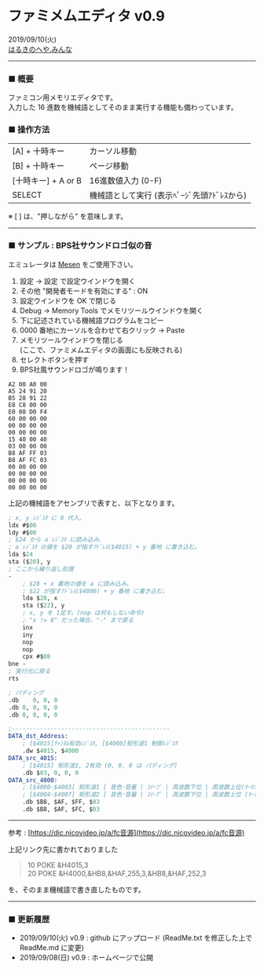 # ファミメムエディタ v0.9
2019/09/10(火)  
[はるきのへや.みんな](https://はるきのへや.みんな/1.ｹﾞ-ﾑ･技術/製作物/ﾌｧﾐﾒﾑｴﾃﾞｨﾀ/)  

---
### ■ 概要
ファミコン用メモリエディタです。  
入力した 16 進数を機械語としてそのまま実行する機能も備わっています。  

### ■ 操作方法

|||
|-|-|
| [A] + 十時キー | カーソル移動 |
| [B] + 十時キー | ページ移動 |
| [十時キー] + A or B | 16進数値入力 (0-F) |
| SELECT | 機械語として実行 (表示ﾍﾟｰｼﾞ先頭ｱﾄﾞﾚｽから) |

※ [ ] は、"押しながら" を意味します。

---
### ■ サンプル : BPS社サウンドロゴ似の音

エミュレータは [Mesen](https://www.mesen.ca/ja/) をご使用下さい。
  1. 設定 → 設定 で設定ウインドウを開く
  2. その他 "開発者モードを有効にする" : ON
  3. 設定ウインドウを OK で閉じる
  4. Debug → Memory Tools でメモリツールウインドウを開く
  5. 下に記述されている機械語プログラムをコピー
  6. 0000 番地にカーソルを合わせて右クリック → Paste
  7. メモリツールウインドウを閉じる  
     (ここで、ファミメムエディタの画面にも反映される)
  8. セレクトボタンを押す
  9. BPS社風サウンドロゴが鳴ります！

```
A2 00 A0 00 
A5 24 91 20 
B5 28 91 22 
E8 C8 00 00 
E0 08 D0 F4 
60 00 00 00 
00 00 00 00 
00 00 00 00 
15 40 00 40 
03 00 00 00 
B8 AF FF 03 
B8 AF FC 03 
00 00 00 00 
00 00 00 00 
00 00 00 00 
00 00 00 00
```

上記の機械語をアセンブリで表すと、以下となります。

```LLVM
; x, y ﾚｼﾞｽﾀ に 0 代入。
ldx #$00
ldy #$00
; $24 から a ﾚｼﾞｽﾀ に読み込み、
; a ﾚｼﾞｽﾀ の値を $20 が指すｱﾄﾞﾚｽ($4015) + y 番地 に書き込む。
lda $24
sta ($20), y
; ここから繰り返し処理
-
    ; $28 + x 番地の値を a に読み込み、
    ; $22 が指すｱﾄﾞﾚｽ($4000) + y 番地 に書き込む。
    lda $28, x
    sta ($22), y
    ; x, y を 1足す。(nop は何もしない命令)
    ; "x != 8" だった場合、"-" まで戻る
    inx
    iny
    nop
    nop
    cpx #$08
bne -
; 実行元に戻る
rts

; パディング
.db    0, 0, 0
.db 0, 0, 0, 0
.db 0, 0, 0, 0

;---------------------------------------------
DATA_dst_Address:
    ; [$4015]ﾁｬﾝﾈﾙ有効ﾚｼﾞｽﾀ, [$4000]矩形波1 制御ﾚｼﾞｽﾀ
    .dw $4015, $4000
DATA_src_4015:
    ; [$4015] 矩形波1, 2有効 (0, 0, 0 は パディング)
    .db $03, 0, 0, 0
DATA_src_4000:
    ; [$4000-$4003] 矩形波1 [ 音色･音量 | ｽｲｰﾌﾟ | 周波数下位 | 周波数上位(ｷｰｵﾝ/ｵﾌ) ]
    ; [$4004-$4007] 矩形波2 [ 音色･音量 | ｽｲｰﾌﾟ | 周波数下位 | 周波数上位 (ｷｰｵﾝ/ｵﾌ) ]
    .db $B8, $AF, $FF, $03 
    .db $B8, $AF, $FC, $03
```

---
参考 : [https://dic.nicovideo.jp/a/fc音源](https://dic.nicovideo.jp/a/fc音源)  

上記リンク先に書かれておりました
>10 POKE &H4015,3  
>20 POKE &H4000,&HB8,&HAF,255,3,&HB8,&HAF,252,3  

を、そのまま機械語で書き直したものです。

-----------

### ■ 更新履歴
- 2019/09/10(火) v0.9 : github にアップロード (ReadMe.txt を修正した上で ReadMe.md に変更)
- 2019/09/08(日) v0.9 : ホームページで公開
